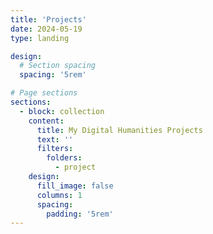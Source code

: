 ```yaml
---
title: 'Projects'
date: 2024-05-19
type: landing

design:
  # Section spacing
  spacing: '5rem'

# Page sections
sections:
  - block: collection
    content:
      title: My Digital Humanities Projects
      text: ''
      filters:
        folders:
          - project
    design:
      fill_image: false
      columns: 1
      spacing: 
        padding: '5rem'
---
```

